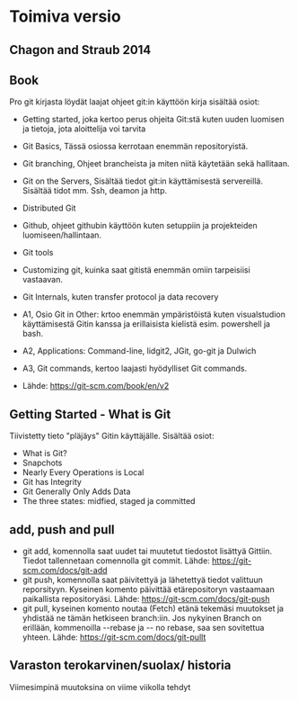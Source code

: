# Toimiva versio
## Chagon and Straub 2014
## Book
Pro git kirjasta löydät laajat ohjeet git:in käyttöön kirja sisältää osiot:
- Getting started, joka kertoo perus ohjeita Git:stä kuten uuden luomisen ja tietoja, jota aloittelija voi tarvita
- Git Basics, Tässä osiossa kerrotaan enemmän repositoryistä.
- Git branching, Ohjeet brancheista ja miten niitä käytetään sekä hallitaan.
- Git on the Servers, Sisältää tiedot git:in käyttämisestä servereillä. Sisältää tidot mm. Ssh, deamon ja http.
- Distributed Git
- Github, ohjeet githubin käyttöön kuten setuppiin ja projekteiden luomiseen/hallintaan.
- Git tools
- Customizing git, kuinka saat gitistä enemmän omiin tarpeisiisi vastaavan.
- Git Internals, kuten transfer protocol ja data recovery
- A1, Osio Git in Other: krtoo enemmän ympäristöistä kuten visualstudion käyttämisestä Gitin kanssa ja erillaisista kielistä esim. powershell ja bash.
- A2, Applications: Command-line, lidgit2, JGit, go-git ja Dulwich
- A3, Git commands, kertoo laajasti hyödylliset Git commands.

- Lähde: https://git-scm.com/book/en/v2
## Getting Started - What is Git

Tiivistetty tieto "pläjäys" Gitin käyttäjälle.
Sisältää osiot: 
- What is Git?
- Snapchots
- Nearly Every Operations is Local
- Git has Integrity
- Git Generally Only Adds Data
- The three states: midfied, staged ja committed

## add, push and pull

- git add, komennolla saat uudet tai muutetut tiedostot lisättyä Gittiin. Tiedot tallennetaan comennolla git commit.
Lähde: https://git-scm.com/docs/git-add
- git push, komennolla saat päivitettyä ja lähetettyä tiedot valittuun reporsityyn. Kyseinen komento päivittää etärepositoryn vastaamaan paikallista repositoryäsi.
Lähde: https://git-scm.com/docs/git-push
- git pull, kyseinen komento noutaa (Fetch) etänä tekemäsi muutokset ja yhdistää ne tämän hetkiseen branch:iin. Jos nykyinen Branch on erillään, kommenoilla --rebase ja -- no rebase, saa 
 sen sovitettua yhteen.
Lähde: https://git-scm.com/docs/git-pullt

## Varaston terokarvinen/suolax/ historia
Viimesimpinä muutoksina on viime viikolla tehdyt 




